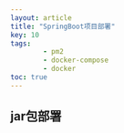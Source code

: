 ```yaml
---
layout: article
title: "SpringBoot项目部署"
key: 10
tags: 
        - pm2
        - docker-compose
        - docker
toc: true
---
```

## jar包部署


